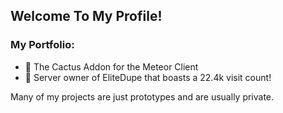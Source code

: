 ## Welcome To My Profile!

### My Portfolio:

- 🌵 The Cactus Addon for the Meteor Client
- 👑 Server owner of EliteDupe that boasts a 22.4k visit count!

Many of my projects are just prototypes and are usually private.
